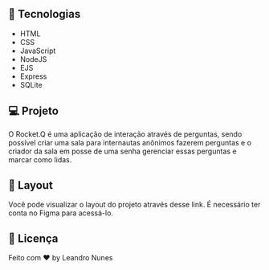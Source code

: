 #


## 🚀 Tecnologias

+ HTML
+ CSS
+ JavaScript
+ NodeJS
+ EJS
+ Express
+ SQLite

## 💻 Projeto

O Rocket.Q é uma aplicação de interação através de perguntas, sendo possível criar uma sala para internautas anônimos fazerem perguntas e o criador da sala em posse de uma senha gerenciar essas perguntas e marcar como lidas.

## 🔖 Layout

Você pode visualizar o layout do projeto através desse link. É necessário ter conta no Figma para acessá-lo.

## 📜 Licença


Feito com ❤️ by Leandro Nunes
